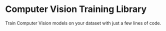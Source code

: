# Computer Vision Training Library
Train Computer Vision models on your dataset with just a few lines of code. 
